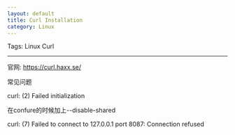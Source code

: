 ```yaml
---
layout: default
title: Curl Installation
category: Linux
---
```


Tags: Linux Curl

---

官网: https://curl.haxx.se/

常见问题

curl: (2) Failed initialization

在confure的时候加上--disable-shared

curl: (7) Failed to connect to 127.0.0.1 port 8087: Connection refused




